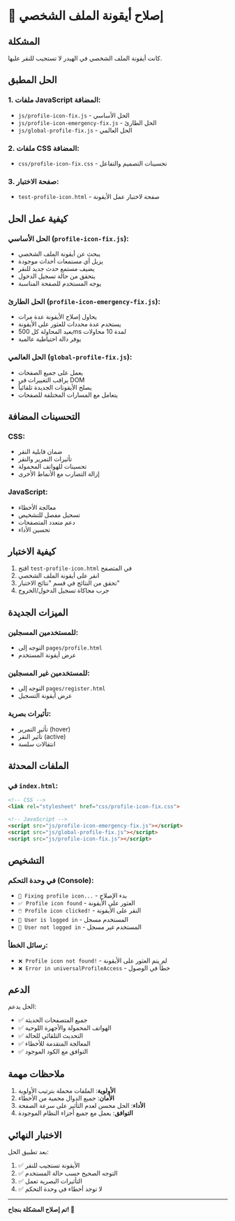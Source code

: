 # 🔧 إصلاح أيقونة الملف الشخصي

## المشكلة
كانت أيقونة الملف الشخصي في الهيدر لا تستجيب للنقر عليها.

## الحل المطبق

### 1. ملفات JavaScript المضافة:
- `js/profile-icon-fix.js` - الحل الأساسي
- `js/profile-icon-emergency-fix.js` - الحل الطارئ
- `js/global-profile-fix.js` - الحل العالمي

### 2. ملفات CSS المضافة:
- `css/profile-icon-fix.css` - تحسينات التصميم والتفاعل

### 3. صفحة الاختبار:
- `test-profile-icon.html` - صفحة لاختبار عمل الأيقونة

## كيفية عمل الحل

### الحل الأساسي (`profile-icon-fix.js`):
- يبحث عن أيقونة الملف الشخصي
- يزيل أي مستمعات أحداث موجودة
- يضيف مستمع حدث جديد للنقر
- يتحقق من حالة تسجيل الدخول
- يوجه المستخدم للصفحة المناسبة

### الحل الطارئ (`profile-icon-emergency-fix.js`):
- يحاول إصلاح الأيقونة عدة مرات
- يستخدم عدة محددات للعثور على الأيقونة
- يعيد المحاولة كل 500ms لمدة 10 محاولات
- يوفر دالة احتياطية عالمية

### الحل العالمي (`global-profile-fix.js`):
- يعمل على جميع الصفحات
- يراقب التغييرات في DOM
- يصلح الأيقونات الجديدة تلقائياً
- يتعامل مع المسارات المختلفة للصفحات

## التحسينات المضافة

### CSS:
- ضمان قابلية النقر
- تأثيرات التمرير والنقر
- تحسينات للهواتف المحمولة
- إزالة التضارب مع الأنماط الأخرى

### JavaScript:
- معالجة الأخطاء
- تسجيل مفصل للتشخيص
- دعم متعدد المتصفحات
- تحسين الأداء

## كيفية الاختبار

1. افتح `test-profile-icon.html` في المتصفح
2. انقر على أيقونة الملف الشخصي
3. تحقق من النتائج في قسم "نتائج الاختبار"
4. جرب محاكاة تسجيل الدخول/الخروج

## الميزات الجديدة

### للمستخدمين المسجلين:
- التوجه إلى `pages/profile.html`
- عرض أيقونة المستخدم

### للمستخدمين غير المسجلين:
- التوجه إلى `pages/register.html`
- عرض أيقونة التسجيل

### تأثيرات بصرية:
- تأثير التمرير (hover)
- تأثير النقر (active)
- انتقالات سلسة

## الملفات المحدثة

### في `index.html`:
```html
<!-- CSS -->
<link rel="stylesheet" href="css/profile-icon-fix.css">

<!-- JavaScript -->
<script src="js/profile-icon-emergency-fix.js"></script>
<script src="js/global-profile-fix.js"></script>
<script src="js/profile-icon-fix.js"></script>
```

## التشخيص

### في وحدة التحكم (Console):
- `🔧 Fixing profile icon...` - بدء الإصلاح
- `✅ Profile icon found` - العثور على الأيقونة
- `🖱️ Profile icon clicked!` - النقر على الأيقونة
- `👤 User is logged in` - المستخدم مسجل
- `🔐 User not logged in` - المستخدم غير مسجل

### رسائل الخطأ:
- `❌ Profile icon not found!` - لم يتم العثور على الأيقونة
- `❌ Error in universalProfileAccess` - خطأ في الوصول

## الدعم

الحل يدعم:
- ✅ جميع المتصفحات الحديثة
- ✅ الهواتف المحمولة والأجهزة اللوحية
- ✅ التحديث التلقائي للحالة
- ✅ المعالجة المتقدمة للأخطاء
- ✅ التوافق مع الكود الموجود

## ملاحظات مهمة

1. **الأولوية**: الملفات محملة بترتيب الأولوية
2. **الأمان**: جميع الدوال محمية من الأخطاء
3. **الأداء**: الحل محسن لعدم التأثير على سرعة الصفحة
4. **التوافق**: يعمل مع جميع أجزاء النظام الموجودة

## الاختبار النهائي

بعد تطبيق الحل:
1. ✅ الأيقونة تستجيب للنقر
2. ✅ التوجه الصحيح حسب حالة المستخدم
3. ✅ التأثيرات البصرية تعمل
4. ✅ لا توجد أخطاء في وحدة التحكم

---

**تم إصلاح المشكلة بنجاح! 🎉**